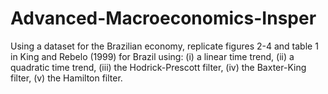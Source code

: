 # Advanced-Macroeconomics-Insper
Using a dataset for the Brazilian economy, replicate figures 2-4 and table 1 in King and Rebelo (1999) for Brazil using:
(i) a linear time trend, 
(ii) a quadratic time trend, 
(iii) the Hodrick-Prescott filter, 
(iv) the Baxter-King filter, 
(v) the Hamilton filter.
